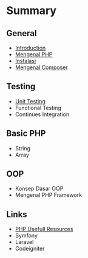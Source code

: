 # Summary

## General
* [Introduction](README.md)
* [Mengenal PHP](mengenal-php.md)
* [Instalasi](id/README.md)
* [Mengenal Composer](mengenal-composer.md)

## Testing
* [Unit Testing](unit-testing.md)
* Functional Testing
* Continues Integration

## Basic PHP
* String
* Array

## OOP
* Konsep Dasar OOP
* Mengenal PHP Framework

## Links
* [PHP Usefull Resources](links.md)
* Symfony
* Laravel
* Codeigniter

